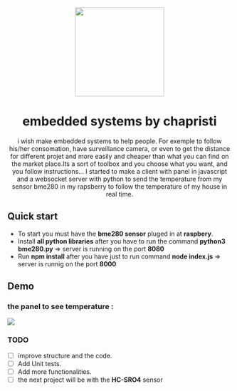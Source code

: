 <div align="center">
  <img src="https://th.bing.com/th/id/R.39992f1670ad598e7197c0ad824f6cd2?rik=vDq2PQUFC2HNNA&pid=ImgRaw&r=0" width="200px">
  <h1>embedded systems by chapristi</h1>
</div>

<p align="center">
  i wish make embedded systems to help people. For exemple to follow his/her consomation,  have surveillance camera, or even to get the distance for different projet and more easily and cheaper than what you can find on the market place.Its a sort of toolbox and you choose what you want, and you follow instructions... I started to make a client with  panel in javascript and a websocket server with python  to send the temperature from my sensor bme280 in my rapsberry to follow the temperature of my house in real time. 
  </p>


## Quick start

- To start you must have the **bme280 sensor**  pluged in at **raspbery**.<br>
- Install **all python libraries** after you have to run the command **python3 bme280.py** => server is running on the port **8080**<br>
- Run **npm install** after you have just to run command **node index.js** => server is runnig on the port **8000**<br>


## Demo
### the panel to see temperature : 
<img src="https://media.discordapp.net/attachments/770896643976855575/1028646060375150682/unknown.png?width=1352&height=676"/>

### TODO

* [ ] improve structure and the code.
* [ ] Add Unit tests.
* [ ] Add more functionalities.
* [ ] the next project will be with the **HC-SRO4** sensor
